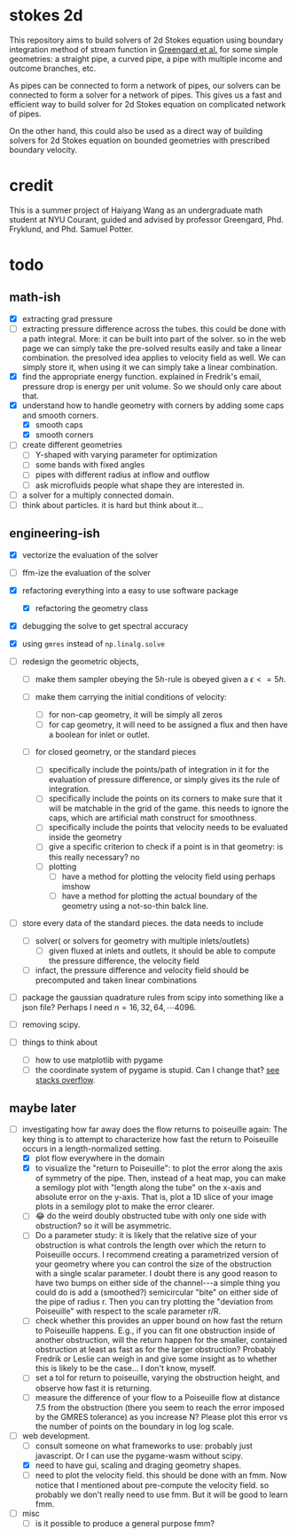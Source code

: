 # stokes 2d

This repository aims to build solvers of 2d Stokes equation using boundary integration method of stream function in [Greengard et al.](https://www.sciencedirect.com/science/article/pii/S0021999196901023?via%3Dihub) for some simple geometries: a straight pipe, a curved pipe, a pipe with multiple income and outcome branches, etc.

As pipes can be connected to form a network of pipes, our solvers can be connected to form a solver for a network of pipes. This gives us a fast and efficient way to build solver for 2d Stokes equation on complicated network of pipes.

On the other hand, this could also be used as a direct way of building solvers for 2d Stokes equation on bounded geometries with prescribed boundary velocity.

# credit

This is a summer project of Haiyang Wang as an undergraduate math student at NYU Courant, guided and advised by professor Greengard, Phd. Fryklund, and Phd. Samuel Potter.

# todo

## math-ish

- [X] extracting grad pressure
- [ ] extracting pressure difference across the tubes. this could be done with a path integral. More: it can be built into part of the solver. so in the web page we can simply take the pre-solved results easily and take a linear combination. the presolved idea applies to velocity field as well. We can simply store it, when using it we can simply take a linear combination.
- [X] find the appropriate energy function. explained in Fredrik's email, pressure drop is energy per unit volume. So we should only care about that.
- [X] understand how to handle geometry with corners by adding some caps and smooth corners.
  - [X] smooth caps
  - [X] smooth corners
- [ ] create different geometries
  - [ ] Y-shaped with varying parameter for optimization
  - [ ] some bands with fixed angles
  - [ ] pipes with different radius at inflow and outflow
  - [ ] ask microfluids people what shape they are interested in.
- [ ] a solver for a multiply connected domain.
- [ ] think about particles. it is hard but think about it...

## engineering-ish

- [X] vectorize the evaluation of the solver
- [ ] ffm-ize the evaluation of the solver
- [X] refactoring everything into a easy to use software package

  - [X] refactoring the geometry class
- [X] debugging the solve to get spectral accuracy
- [X] using `gmres` instead of `np.linalg.solve`
- [ ] redesign the geometric objects,

  - [ ] make them sampler obeying the $5h$-rule is obeyed given a $\epsilon <= 5h$.
  - [ ] make them carrying the initial conditions of velocity:

    - [ ] for non-cap geometry, it will be simply all zeros
    - [ ] for cap geometry, it will need to be assigned a flux and then have a boolean for inlet or outlet.
  - [ ] for closed geometry, or the standard pieces

    - [ ] specifically include the points/path of integration in it for the evaluation of pressure difference, or simply gives its the rule of integration.
    - [ ] specifically include the points on its corners to make sure that it will be matchable in the grid of the game. this needs to ignore the caps, which are artificial math construct for smoothness.
    - [ ] specifically include the points that velocity needs to be evaluated inside the geometry
    - [ ] give a specific criterion to check if a point is in that geometry: is this really necessary? no
    - [ ] plotting
      - [ ] have a method for plotting the velocity field using perhaps imshow
      - [ ] have a method for plotting the actual boundary of the geometry using a not-so-thin balck line.
- [ ] store every data of the standard pieces. the data needs to include

  - [ ] solver( or solvers for geometry with multiple inlets/outlets)
    - [ ] given fluxed at inlets and outlets, it should be able to compute the pressure difference, the velocity field
  - [ ] infact, the pressure difference and velocity field should be precomputed and taken linear combinations
- [ ] package the gaussian quadrature rules from scipy into something like a json file? Perhaps I need $n=16,32,64,\cdots 4096$.
- [ ] removing scipy.
- [ ] things to think about

  - [ ] how to use matplotlib with pygame
  - [ ] the coordinate system of pygame is stupid. Can I change that? [see stacks overflow](https://stackoverflow.com/questions/10167329/change-the-position-of-the-origin-in-pygame-coordinate-system#:~:text=Is%20it%20possible%20to%20change%20the%20coordinate%20system,and%20use%20it%20just%20before%20drawing%20any%20object.). 

## maybe later

- [ ] investigating how far away does the flow returns to poiseuille again: The key thing is to attempt to characterize how fast the return to Poiseuille occurs in a length-normalized setting.
  - [X] plot flow everywhere in the domain
  - [X] to visualize the "return to Poiseuille": to plot the error along the axis of symmetry of the pipe. Then, instead of a heat map, you can make a semilogy plot with "length along the tube" on the x-axis and absolute error on the y-axis. That is, plot a 1D slice of your image plots in a semilogy plot to make the error clearer.
  - [ ] 😂 do the weird doubly obstructed tube with only one side with obstruction? so it will be asymmetric.
  - [ ] Do a parameter study: it is likely that the relative size of your obstruction is what controls the length over which the return to Poiseuille occurs. I recommend creating a parametrized version of your geometry where you can control the size of the obstruction with a single scalar parameter. I doubt there is any good reason to have two bumps on either side of the channel---a simple thing you could do is add a (smoothed?) semicircular "bite" on either side of the pipe of radius r. Then you can try plotting the "deviation from Poiseuille" with respect to the scale parameter r/R.
  - [ ] check whether this provides an upper bound on how fast the return to Poiseuille happens. E.g., if you can fit one obstruction inside of another obstruction, will the return happen for the smaller, contained obstruction at least as fast as for the larger obstruction? Probably Fredrik or Leslie can weigh in and give some insight as to whether this is likely to be the case... I don't know, myself.
  - [ ] set a tol for return to poiseuille, varying the obstruction height, and observe how fast it is returning.
  - [ ] measure the difference of your flow to a Poiseuille flow at distance 7.5 from the obstruction (there you seem to reach the error imposed by the GMRES tolerance) as you increase N? Please plot this error vs the number of points on the boundary in log log scale.
- [ ] web development.
  - [ ] consult someone on what frameworks to use: probably just javascript. Or I can use the pygame-wasm without scipy.
  - [X] need to have gui, scaling and draging geometry shapes.
  - [ ] need to plot the velocity field. this should be done with an fmm. Now notice that I mentioned about pre-compute the velocity field. so probably we don't really need to use fmm. But it will be good to learn fmm.
- [ ] misc
  - [ ] is it possible to produce a general purpose fmm?
